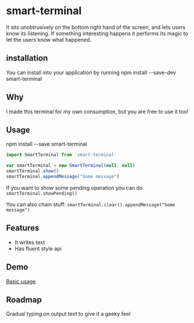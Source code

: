 # smart-terminal

It sits unobtrusively on the bottom right hand of the screen, and lets users know its listening. If something interesting happens
it performs its magic to let the users know what happened.

## installation
You can install into your application by running 
npm install --save-dev smart-terminal

## Why

I made this terminal for my own consumption, but you are free to use it too!

## Usage

npm install --save smart-terminal

```typescript
import SmartTerminal from 'smart-terminal'

var smartTerminal = new SmartTerminal(null, null)
smartTerminal.show()
smartTerminal.appendMessage("Some message")
```

If you want to show some pending operation you can do
`smartTerminal.showPending()`

You can also chain stuff:
`smartTerminal.clear().appendMessage("Some message")`

## Features

* It writes text
* Has fluent style api

## Demo

  [Basic usage](https://quantumjs.github.io/smart-terminal/demo/browserImport/)

## Roadmap

Gradual typing on output text to give it a geeky feel

